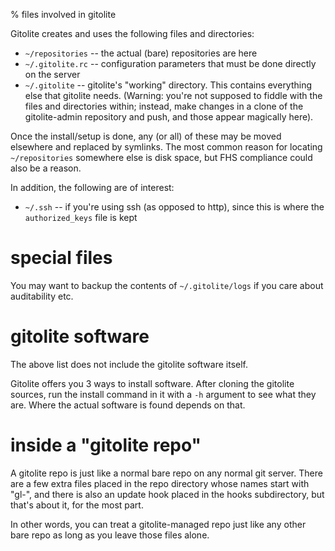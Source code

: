 % files involved in gitolite

Gitolite creates and uses the following files and directories:

  * `~/repositories` -- the actual (bare) repositories are here
  * `~/.gitolite.rc` -- configuration parameters that must be done directly on
    the server
  * `~/.gitolite` -- gitolite's "working" directory.  This contains everything
    else that gitolite needs.  (Warning: you're not supposed to fiddle with
    the files and directories within; instead, make changes in a clone of the
    gitolite-admin repository and push, and those appear magically here).

Once the install/setup is done, any (or all) of these may be moved
elsewhere and replaced by symlinks.  The most common reason for
locating `~/repositories` somewhere else is disk space, but FHS
compliance could also be a reason.

In addition, the following are of interest:

  * `~/.ssh` -- if you're using ssh (as opposed to http), since this is where
    the `authorized_keys` file is kept

# special files

You may want to backup the contents of `~/.gitolite/logs` if you care about
auditability etc.

# gitolite software

The above list does not include the gitolite software itself.

Gitolite offers you 3 ways to install software.  After cloning the gitolite
sources, run the install command in it with a `-h` argument to see what they
are.  Where the actual software is found depends on that.

# inside a "gitolite repo"

A gitolite repo is just like a normal bare repo on any normal git server.
There are a few extra files placed in the repo directory whose names start
with "gl-", and there is also an update hook placed in the hooks subdirectory,
but that's about it, for the most part.

In other words, you can treat a gitolite-managed repo just like any other bare
repo as long as you leave those files alone.

